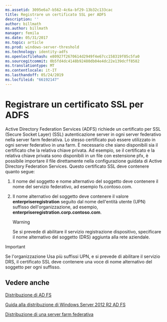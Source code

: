 ```yaml
---
ms.assetid: 3095e6a7-b562-4c6a-bf29-13b32c133cac
title: Registrare un certificato SSL per ADFS
description: ''
author: billmath
ms.author: billmath
manager: femila
ms.date: 05/31/2017
ms.topic: article
ms.prod: windows-server-threshold
ms.technology: identity-adfs
ms.openlocfilehash: e80927f2670614d2949f4e67cc158319f05c5fa0
ms.sourcegitcommit: 0b5fd4dc4148b92480db04e4dc22e139dcff8582
ms.translationtype: MT
ms.contentlocale: it-IT
ms.lasthandoff: 05/24/2019
ms.locfileid: "66192147"
---
```

# <a name="enroll-an-ssl-certificate-for-ad-fs"></a>Registrare un certificato SSL per ADFS

Active Directory Federation Services \(ADFS\) richiede un certificato per SSL (Secure Socket Layer) \(SSL\) autenticazione server in ogni server federativo nella server farm federativa. Lo stesso certificato può essere utilizzato in ogni server federativo in una farm. È necessario che siano disponibili sia il certificato che la relativa chiave privata. Ad esempio, se il certificato e la relativa chiave privata sono disponibili in un file con estensione pfx, è possibile importare il file direttamente nella configurazione guidata di Active Directory Federation Services. Questo certificato SSL deve contenere quanto segue:  
  
1.  Il nome del soggetto e nome alternativo del soggetto deve contenere il nome del servizio federativo, ad esempio fs.contoso.com.  
  
2.  Il nome alternativo del soggetto deve contenere il valore **enterpriseregistration** seguito dal nome dell'entità utente \(UPN\) suffisso dell'organizzazione, ad esempio,  **enterpriseregistration.corp.contoso.com**.  
  
    > [!WARNING]  
    > Se si prevede di abilitare il servizio registrazione dispositivo, specificare il nome alternativo del soggetto \(DRS\) aggiunta alla rete aziendale.  
  
> [!IMPORTANT]  
> Se l'organizzazione Usa più suffissi UPN, e si prevede di abilitare il servizio DRS, il certificato SSL deve contenere una voce di nome alternativo del soggetto per ogni suffisso.  
  
## <a name="see-also"></a>Vedere anche
[Distribuzione di AD FS](../../ad-fs/AD-FS-Deployment.md)  

[Guida alla distribuzione di Windows Server 2012 R2 AD FS](../../ad-fs/deployment/Windows-Server-2012-R2-AD-FS-Deployment-Guide.md)  
 
[Distribuzione di una server farm federativa](../../ad-fs/deployment/Deploying-a-Federation-Server-Farm.md)  
  
  

